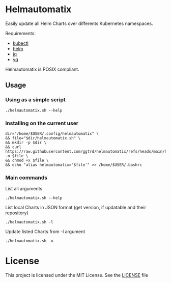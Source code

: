 # Helmautomatix

Easily update all Helm Charts over differents Kubernetes namespaces.

Requirements:
- [kubectl](https://kubernetes.io/fr/docs/reference/kubectl/)
- [helm](https://helm.sh/docs/intro/install/)
- [jq](https://jqlang.org/)
- [yq](https://mikefarah.gitbook.io/yq)


Helmautomatix is POSIX compliant.


## Usage

### Using as a simple script
```
./helmautomatix.sh --help
```
### Installing on the current user
```
dir="/home/$USER/.config/helmautomatix" \
&& file="$dir/helmautomatix.sh" \
&& mkdir -p $dir \
&& curl https://raw.githubusercontent.com/ggtrd/helmautomatix/refs/heads/main/helmautomatix.sh -o $file \
&& chmod +x $file \
&& echo "alias helmautomatix='$file'" >> /home/$USER/.bashrc
```

### Main commands
List all arguments
```
./helmautomatix.sh --help
```
List local Charts in JSON format (get version, if updatable and their repository)
```
./helmautomatix.sh -l
```
Update listed Charts from -l argument
```
./helmautomatix.sh -u
```

# License
This project is licensed under the MIT License. See the [LICENSE](https://github.com/ggtrd/helmautomatix/blob/main/LICENSE.md) file